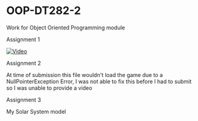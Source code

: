 # OOP-DT282-2
Work for Object Oriented Programming module


Assignment 1



[![Video](http://img.youtube.com/vi/grUWsvPknUI/0.jpg)](http://www.youtube.com/watch?v=grUWsvPknUI)





Assignment 2


At time of submission this file wouldn't load the game due to a NullPointerException Error,
I was not able to fix this before I had to submit so I was unable to provide a video


Assignment 3

My Solar System model
